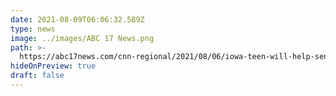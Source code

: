 ```yaml
---
date: 2021-08-09T06:06:32.589Z
type: news
image: ../images/ABC 17 News.png
path: >-
  https://abc17news.com/cnn-regional/2021/08/06/iowa-teen-will-help-send-feminine-hygiene-products-to-kenya/
hideOnPreview: true
draft: false
---
```

